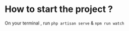 # How to start the project ?

On your terminal , run  ``` php artisan serve ``` & ``` npm run watch ```
